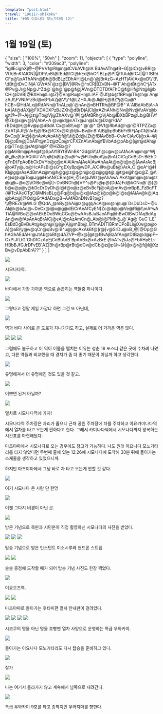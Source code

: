 ```yaml
---
template: "post.html"
travel: "190117-shikoku"
title: "#05 이요나다 모노가타리 (2)"
---
```


# 1월 19일 (토)

<div class="ext-googlemaps">
{
  "size": [ "100%", "50vh" ],
  "zoom": 11,
  "objects": [
    { "type": "polyline", "width": 3, "color": "#309ac3", "polyline": "igllEcighXj@~@PVVf@Rl@n@lCVbAVh@lA`BdAvATh@tB~G|@lCr@vBRl@VtAjBnKfAlGN|@DP\\nBt@fEd@lCt@hEd@hC^|BLp@P|@TtAd@fCJ|@TfBRdCFp@\\xAThANn@Bh@BdBLzEDhAHj@Ln@`@jBrAzG~AzHTjAVjAx@xD\\`B\\dBt@tDvClNjA`GVrAN`@z@|BV|@Rv@^nCR|BZvBN~@T`Ah@tBt@hC^jATx@Pv@Jr@Np@J^Zd@`@h@`@p@f@jAVn@DTDTDfAFhC@f@Hf@Nt@l@bCHl@DVB|@BXHn@Lr@Z|@Vr@Rx@Hr@LlAF`@Jf@b@fBPn@Th@h@`Ar@zAJ\\FVNlA^zBd@vB^bAZj@V\\^f@LZHXJb@Jl@Hj@BZ?j@Cp@?hCB~@HdALx@RdANn@TnALp@`@nAn@nBHTRh@BF@B^`A`AlBdAbBjA~AbA|Af@dAXj@FXDXDXPzBJZXh@dBrDjAjCl@rAZhANh@Nv@Nv@\\rAVt@b@t@~@~Aj@z@Tb@Vj@ZhAXv@`@|@fAtBRh@\\jAb@lBXbBPz@Lb@BHVf@Zb@x@v@|A|AbA~A`@v@d@nATx@Jn@Dd@Dz@?dA?rBDd@Hj@Rv@p@dBdA`Cx@bB\\n@^`@`@^`@Vf@RbAd@h@`@RTPZZx@ZdATjAJf@`ArEj@fBr@fCXx@Xt@l@~Bv@nB`AtBj@pBbBbFrBtFjApCf@bAbBvCp@`At@|@nAvAvApAf@f@\\f@Zd@JZt@fBlAvBbB~CvArCjAvCj@xA~@jDj@pBn@jDbAlFt@nDz@zCp@rCFXZnA\\nAb@fB\\bAd@pAb@|@r@dAh@p@TTn@j@rAt@h@P`@HZBx@?p@MrBm@pAe@f@SpAYlBYtBWnBK^Gd@S\\U`@c@v@cAfAoAn@m@^Wj@_@z@]nAQlAU`AYp@[b@[p@u@^w@FUb@oA\\y@rA{CtCgGdBsD~BiEhDgFnD{FpAoBbCkDVYb@g@dAiAlAmAjAeA|AwAhAaAt@o@t@o@|AwArAcBj@oATy@Jo@HcAPsBl@sG^gEXyBp@wDP_AX}@x@uBt@}ArA_C|@oA^i@HKl@g@rAaAdBmAz@m@h@g@z@q@n@c@z@g@t@_@t@e@h@c@Z_@\\e@d@u@To@Jg@HoAN{CBm@H_@Le@JWz@yAhAwA`AkAt@m@v@m@z@q@~@o@\\OlBe@x@]~DoBNGh@[VY^s@Ps@p@{DdA}Fd@kCNo@`@}@b@u@p@y@bDcDrDyDh@i@f@o@z@eBvBcFj@oAj@mAv@mBpB_FzBqFT{@TcAXeCTgC@MNeBLg@Pq@b@u@x@iAz@}@p@k@l@s@lAiAv@k@jAq@bAc@|@Qd@G^AdADx@B~AAfADnDNvB?p@?\\@REZIr@WLG`@QdA_@hBy@hAi@z@g@jAcAl@m@r@u@`DsDbDsD~@cAl@k@bAq@~DeCx@i@x@g@dEiCrAeAfCyEN[Zc@d@o@Ve@Ri@\\mA^wATiA@WBc@@eAEkBOoBWqCGu@EwAAsBJuBJeAPq@hBwDlBwDfAqBdAgAn@w@fAsAnAqBrAiCj@eAj@cAzAmCn@_Ab@i@PMh@_@`Ag@`GuC`I_E`EsBdDgBvBuAt@k@n@{@j@{Aj@mBb@_BTmAD[TiBRmCPoBLi@Xw@p@oA|@aB\\y@v@qCn@qBv@iB^u@j@cAxAkBf@]r@[v@SrDu@xB_@|@Op@GhAGhAEdAHr@JtAb@bBf@dAZVP~@x@|@t@fBvAjBzAfAn@tDtBz@d@pF~CxPtJfLtG`GhDfCzApEjCdBtAdB`BpAbBx@xAzBrE`@bATv@Jz@FbAHpEL~HBbBJfGJrDFvEB`AZ|Bh@rBp@rBt@dCv@dCb@z@p@~@|@x@r@f@l@XzBv@vDpAbErA??" }
  ]
}
</div>

![](/190117-shikoku/06_04.jpg)

시모나다역.

![](/190117-shikoku/06_01.jpg)

바다에서 가장 가까운 역으로 손꼽히는 역들중 하나이다.

![](/190117-shikoku/06_02.jpg)

그렇다고 정말 제일 가깝냐 하면 그건 또 아닌데,

![](/190117-shikoku/06_03.jpg)

역과 바다 사이로 큰 도로가 지나가기도 하고, 실제로 더 가까운 역은 많다.

![](/190117-shikoku/06_05.jpg)
![](/190117-shikoku/06_06.jpg)
![](/190117-shikoku/06_07.jpg)

그럼에도 불구하고 이 역이 이름을 떨치는 이유는 청춘 18 포스터 같은 곳에 수차례 나왔고, 다른 역들과 비교했을 때 경치가 좀 더 좋기 때문이 아닐까 하고 생각한다.

![](/190117-shikoku/06_09.jpg)

유명해져서 더 유명해진 것도 있을 것 같고.

![](/190117-shikoku/06_10.jpg)

이쁘면 된거 아닐까?

![](/190117-shikoku/06_11.jpg)

열차로 시모나다역에 가자!

시모나다역 주차장은 자리가 좁으니 근처 공원 주차장에 차를 주차하고 이요카미나다역에서 열차를 타고 오는게 편하다고 한다.
그래서 카미나다역에서 시모나다까지 왕복하는 시간표를 마련해뒀다.

마츠야마에서 시모나다로 오는 경우에도 참고가 가능하다.
나도 원래 이요나다 모노가타리를 타지 않았다면 두번째 줄에 있는 12:26에 시모나다에 도착해 30분 뒤에 돌아가는 스케줄을 생각하고 있었으니까.

하지만 마츠야마에서 그냥 바로 차 타고 오는게 편할 것 같다.

![](/190117-shikoku/06_12.jpg)

여기 시모나다 온 사람 단 한명

![](/190117-shikoku/06_13.jpg)

이젠 그다지 비경이 아닌 곳.

![](/190117-shikoku/06_14.jpg)

방문 기념으로 목판과 시민분이 직접 촬영하신 시모나다의 사진을 받았다.

![](/190117-shikoku/06_15.jpg)
![](/190117-shikoku/06_16.jpg)
![](/190117-shikoku/06_17.jpg)

탑승 기념으로 받은 인스턴트 미소시루와 핸드폰 스트랩.

![](/190117-shikoku/06_20.jpg)
![](/190117-shikoku/06_21.jpg)

슬슬 종점에 도착할 때가 되어 탑승 기념 사진도 한장 찍었다.

![](/190117-shikoku/06_22.jpg)

이요오즈역.

![](/190117-shikoku/06_23.jpg)
![](/190117-shikoku/06_24.jpg)

마츠야마로 돌아가는 후타미편 열차 안내판이 걸려있다.

![](/190117-shikoku/06_25.jpg)
![](/190117-shikoku/06_26.jpg)
![](/190117-shikoku/06_27.jpg)
![](/190117-shikoku/06_28.jpg)

시코쿠의 명물 아닌 명물 호빵맨 열차 사양으로 운행하는 특급 우와카이.

![](/190117-shikoku/06_29.jpg)

돌아가는 이요나다 모노가타리도 다시 탑승을 준비하고 있다.

![](/190117-shikoku/06_30.jpg)

잘가

![](/190117-shikoku/06_32.jpg)

나는 여기서 올라가지 않고 계속해서 남쪽으로 내려간다.

![](/190117-shikoku/06_33.jpg)

특급 우와카이 9호를 타고 종착지인 우와지마를 향한다.
